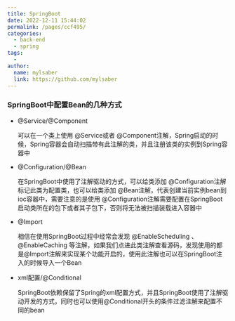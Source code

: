 ```yaml
---
title: SpringBoot
date: 2022-12-11 15:44:02
permalink: /pages/ccf495/
categories:
  - back-end
  - spring
tags:
  - 
author: 
  name: mylsaber
  link: https://github.com/mylsaber
---
```

### SpringBoot中配置Bean的几种方式

- @Service/@Component

  可以在一个类上使用 @Service或者 @Component注解，Spring启动的时候，Spring容器会自动扫描带有此注解的类，并且注册该类的实例到Spring容器中

- @Configuration/@Bean

  在SpringBoot中使用了注解驱动的方式，可以给类添加 @Configuration注解标记此类为配置类，也可以给类添加 @Bean注解，代表创建当前实例bean到ioc容器中，需要注意的是使用 @Configuration注解需要配置在SpringBoot启动类所在的包下或者其子包下，否则将无法被扫描装载进入容器中

- @Import

  相信在使用SpringBoot过程中经常会发现 @EnableScheduling 、 @EnableCaching 等注解，如果我们点进此类注解查看源码，发现使用的都是@Import注解来实现某个功能开启的，使用此注解也可以在SpringBoot注入的时候导入一个Bean

- xml配置/@Conditional

  SpringBoot依赖保留了Spring的xml配置方式，并且SpringBoot使用了注解驱动开发的方式，同时也可以使用@Conditional开头的条件过滤注解来配置不同的bean